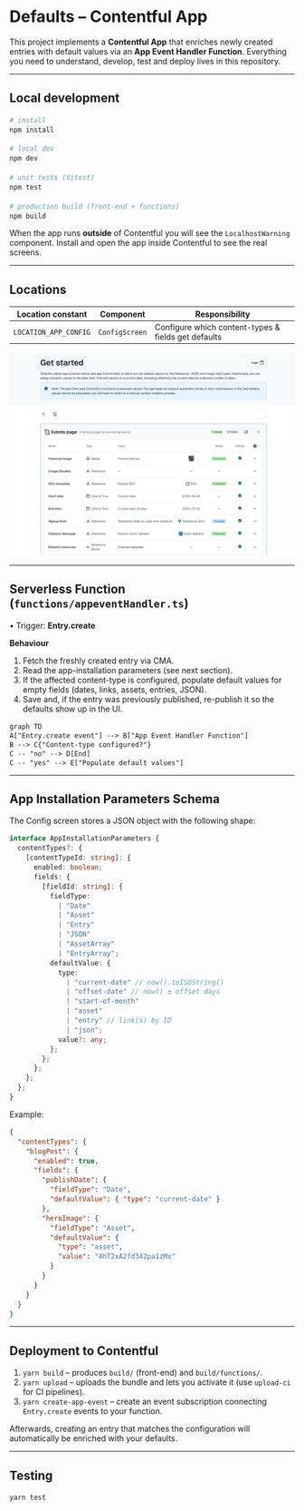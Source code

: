 # Defaults – Contentful App

This project implements a **Contentful App** that enriches newly created entries with default values via an **App Event Handler Function**. Everything you need to understand, develop, test and deploy lives in this repository.

---

## Local development

```bash
# install
npm install

# local dev
npm dev

# unit tests (Vitest)
npm test

# production build (front-end + functions)
npm build
```

When the app runs **outside** of Contentful you will see the `LocalhostWarning` component. Install and open the app inside Contentful to see the real screens.

---

## Locations

| Location constant     | Component      | Responsibility                                      |
| --------------------- | -------------- | --------------------------------------------------- |
| `LOCATION_APP_CONFIG` | `ConfigScreen` | Configure which content-types & fields get defaults |

![Config screen preview](assets/screenshot-config.png)

---

## Serverless Function (`functions/appeventHandler.ts`)

• Trigger: **Entry.create**

**Behaviour**

1. Fetch the freshly created entry via CMA.
2. Read the app-installation parameters (see next section).
3. If the affected content-type is configured, populate default values for empty fields (dates, links, assets, entries, JSON).
4. Save and, if the entry was previously published, re-publish it so the defaults show up in the UI.

```mermaid
graph TD
A["Entry.create event"] --> B["App Event Handler Function"]
B --> C{"Content-type configured?"}
C -- "no" --> D[End]
C -- "yes" --> E["Populate default values"]
```

---

## App&nbsp;Installation Parameters Schema

The Config screen stores a JSON object with the following shape:

```ts
interface AppInstallationParameters {
  contentTypes?: {
    [contentTypeId: string]: {
      enabled: boolean;
      fields: {
        [fieldId: string]: {
          fieldType:
            | "Date"
            | "Asset"
            | "Entry"
            | "JSON"
            | "AssetArray"
            | "EntryArray";
          defaultValue: {
            type:
              | "current-date" // now().toISOString()
              | "offset-date" // now() ± offset days
              | "start-of-month"
              | "asset"
              | "entry" // link(s) by ID
              | "json";
            value?: any;
          };
        };
      };
    };
  };
}
```

Example:

```json
{
  "contentTypes": {
    "blogPost": {
      "enabled": true,
      "fields": {
        "publishDate": {
          "fieldType": "Date",
          "defaultValue": { "type": "current-date" }
        },
        "heroImage": {
          "fieldType": "Asset",
          "defaultValue": {
            "type": "asset",
            "value": "4hT2xA2fd342pa1zMx"
          }
        }
      }
    }
  }
}
```

---

## Deployment to Contentful

1. `yarn build` – produces `build/` (front-end) and `build/functions/`.
2. `yarn upload` – uploads the bundle and lets you activate it (use `upload-ci` for CI pipelines).
3. `yarn create-app-event` – create an event subscription connecting `Entry.create` events to your function.

Afterwards, creating an entry that matches the configuration will automatically be enriched with your defaults.

---

## Testing

```bash
yarn test
```
